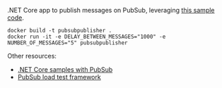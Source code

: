 .NET Core app to publish messages on PubSub, leveraging [this sample code](https://cloud.google.com/pubsub/docs/publisher#c).

```
docker build -t pubsubpublisher .
docker run -it -e DELAY_BETWEEN_MESSAGES="1000" -e NUMBER_OF_MESSAGES="5" pubsubpublisher
```

Other resources:
- [.NET Core samples with PubSub](https://github.com/GoogleCloudPlatform/dotnet-docs-samples/tree/master/pubsub/api/Pubsub.Samples)
- [PubSub load test framework](https://github.com/GoogleCloudPlatform/pubsub/tree/master/load-test-framework/)
